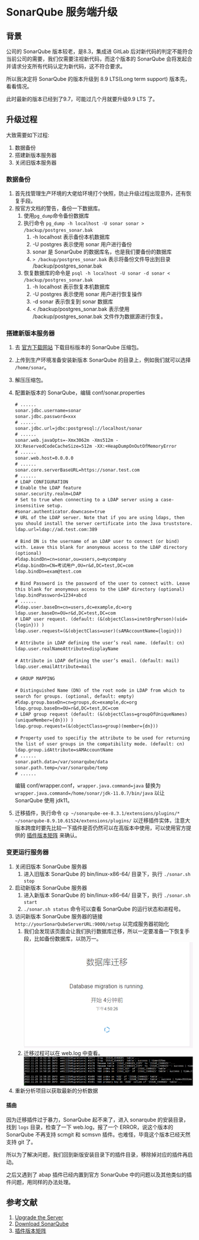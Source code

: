 # SonarQube 服务端升级

## 背景

公司的 SonarQube 版本较老，是8.3，集成进 GitLab 后对新代码的判定不能符合当前公司的需要，我们仅需要注视新代码，而这个版本的 SonarQube 会将发起合并请求分支所有代码认定为新代码，这不符合要求。

所以我决定将 SonarQube 的版本升级到 8.9 LTS(Long term support) 版本先，看看情况。

此时最新的版本已经到了9.7，可能过几个月就要升级9.9 LTS 了。

## 升级过程

大致需要如下过程:

1. 数据备份
2. 搭建新版本服务器
3. 关闭旧版本服务器

### 数据备份

1. 首先找管理生产环境的大佬给环境打个快照，防止升级过程出现意外，还有恢复手段。
2. 按官方文档的警告，备份一下数据库。
    1. 使用`pg_dump`命令备份数据库
    2. 执行命令 `pg_dump -h localhost -U sonar sonar > /backup/postgres_sonar.bak`
        1. -h localhost 表示备份本机数据库
        2. -U postgres 表示使用 sonar 用户进行备份
        3. sonar 是 SonarQube 的数据库名，也是我们要备份的数据库
        4. `> /backup/postgres_sonar.bak` 表示将备份文件导出到目录 /backup/postgres_sonar.bak
    3. 恢复数据库的命令是 `psql -h localhost -U sonar -d sonar < /backup/postgres_sonar.bak`
        1. -h localhost 表示恢复本机数据库
        2. -U postgres 表示使用 sonar 用户进行恢复操作
        3. -d sonar 表示恢复到 sonar 数据库
        4. < /backup/postgres_sonar.bak 表示使用 /backup/postgres_sonar.bak 文件作为数据源进行恢复。

### 搭建新版本服务器

1. 去 [官方下载网站](https://www.sonarqube.org/downloads/) 下载目标版本的 SonarQube 压缩包。
2. 上传到生产环境准备安装新版本 SonarQube 的目录上，例如我们就可以选择 `/home/sonar`。
3. 解压压缩包。
4. 配置新版本的 SonarQube，编辑 conf/sonar.properties
    ```properties
    # ......
    sonar.jdbc.username=sonar
    sonar.jdbc.password=xxx
    # ......
    sonar.jdbc.url=jdbc:postgresql://localhost/sonar
    # ......    
    sonar.web.javaOpts=-Xmx3062m -Xms512m -XX:ReservedCodeCacheSize=512m -XX:+HeapDumpOnOutOfMemoryError
    # ......
    sonar.web.host=0.0.0.0
    # ......
    sonar.core.serverBaseURL=https://sonar.test.com
    # ......
    # LDAP CONFIGURATION
    # Enable the LDAP feature
    sonar.security.realm=LDAP
    # Set to true when connecting to a LDAP server using a case-insensitive setup.
    #sonar.authenticator.downcase=true
    # URL of the LDAP server. Note that if you are using ldaps, then you should install the server certificate into the Java truststore.
    ldap.url=ldap://ad.test.com:389
    
    # Bind DN is the username of an LDAP user to connect (or bind) with. Leave this blank for anonymous access to the LDAP directory (optional)
    #ldap.bindDn=cn=sonar,ou=users,o=mycompany
    #ldap.bindDn=CN=考试用户,OU=r&d,DC=test,DC=com
    ldap.bindDn=exam@test.com
    
    # Bind Password is the password of the user to connect with. Leave this blank for anonymous access to the LDAP directory (optional)
    ldap.bindPassword=1234+abcd
    # ......
    #ldap.user.baseDn=cn=users,dc=example,dc=org
    ldap.user.baseDn=OU=r&d,DC=test,DC=com
    # LDAP user request. (default: (&(objectClass=inetOrgPerson)(uid={login})) )
    ldap.user.request=(&(objectClass=user)(sAMAccountName={login}))
    
    # Attribute in LDAP defining the user’s real name. (default: cn)
    ldap.user.realNameAttribute=displayName
    
    # Attribute in LDAP defining the user’s email. (default: mail)
    ldap.user.emailAttribute=mail
    
    # GROUP MAPPING
    
    # Distinguished Name (DN) of the root node in LDAP from which to search for groups. (optional, default: empty)
    #ldap.group.baseDn=cn=groups,dc=example,dc=org
    ldap.group.baseDn=OU=r&d,DC=test,DC=com
    # LDAP group request (default: (&(objectClass=groupOfUniqueNames)(uniqueMember={dn})) )
    ldap.group.request=(&(objectClass=group)(member={dn}))
    
    # Property used to specifiy the attribute to be used for returning the list of user groups in the compatibility mode. (default: cn)
    ldap.group.idAttribute=sAMAccountName
    # ......
    sonar.path.data=/var/sonarqube/data
    sonar.path.temp=/var/sonarqube/temp
    # ......
    ```
   编辑 conf/wrapper.conf，`wrapper.java.command=java` 替换为 `wrapper.java.command=/home/sonar/jdk-11.0.7/bin/java` 以让 SonarQube 使用 jdk11。

5. 迁移插件，执行命令 `cp ~/sonarqube-ee-8.3.1/extensions/plugins/* ~/sonarqube-8.9.10.61524/extensions/plugins/` 以迁移插件实体，注意大版本跨度时要先比较一下插件是否仍然可以在高版本中使用，可以使用官方提供的 [插件版本矩阵](https://docs.sonarqube.org/8.9/instance-administration/plugin-version-matrix/) 来确认。

### 变更运行服务器

1. 关闭旧版本 SonarQube 服务器
    1. 进入旧版本 SonarQube 的 bin/linux-x86-64/ 目录下，执行 `./sonar.sh stop`
2. 启动新版本 SonarQube 服务器
    1. 进入新版本 SonarQube 的 bin/linux-x86-64/ 目录下，执行 `./sonar.sh start`
    2. `./sonar.sh status` 命令可以查看 SonarQube 的运行状态和进程号。
3. 访问新版本 SonarQube 服务器的链接 `http://yourSonarQubeServerURL:9000/setup` 以完成服务器初始化
    1. 我们会发现该页面会让我们执行数据库迁移，所以一定要准备一下恢复手段，比如备份数据库，以防万一。
       ![SonarQube-Database-migration.png](../assets/SonarQube-Database-migration.png)
    2. 迁移过程可以在 web.log 中查看。
       ![SonarQube-Database-migration-log.png](../assets/SonarQube-Database-migration-log.png)
4. 重新分析项目以获取最新的分析数据

#### 插曲

因为迁移插件过于暴力，SonarQube 起不来了，进入 sonarqube 的安装目录，找到 `logs` 目录，检查了一下 web.log，报了一个 ERROR，说这个版本的 SonarQube 不再支持 scmgit 和 scmsvn 插件。也难怪，毕竟这个版本已经天然支持 git 了。

所以为了解决问题，我们回到新版安装目录下的插件目录，移除掉对应的插件再启动。

之后又遇到了 abap 插件已经内置到官方 SonarQube 中的问题以及其他类似的插件问题，用同样的办法处理。

## 参考文献

1. [Upgrade the Server](https://docs.sonarqube.org/8.9/setup/upgrading/)
2. [Download SonarQube](https://www.sonarqube.org/downloads/)
3. [插件版本矩阵](https://docs.sonarqube.org/8.9/instance-administration/plugin-version-matrix/)